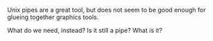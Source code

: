 Unix pipes are a great tool, but does not seem to be good enough for glueing together graphics tools.

What do we need, instead? Is it still a pipe? What is it?
